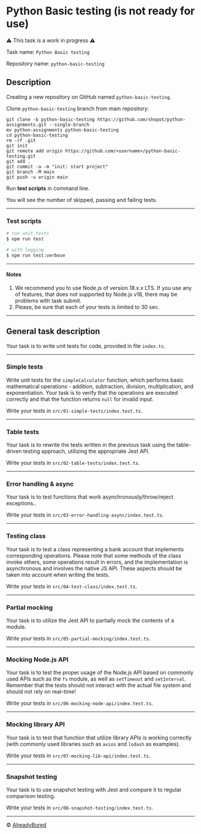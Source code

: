 # Python Basic testing (is not ready for use)

⚠️ This task is a work in progress ⚠️

Task name: `Python Basic testing`

Repository name: `python-basic-testing`

## Description

Creating a new repository on GitHub named `python-basic-testing`.

Clone `python-basic-testing` branch from main repository:

```shell
git clone -b python-basic-testing https://github.com/shopot/python-assignments.git --single-branch
mv python-assignments python-basic-testing
cd python-basic-testing
rm -rf .git
git init
git remote add origin https://github.com/<username>/python-basic-testing.git
git add .
git commit -a -m "init: start project"
git branch -M main
git push -u origin main
```

Run **test scripts** in command line.

You will see the number of skipped, passing and failing tests.

---

### Test scripts

```bash
# run unit tests
$ npm run test

# with logging
$ npm run test:verbose
```

---

#### Notes

1. We recommend you to use Node.js of version 18.x.x LTS. If you use any of features, that does not supported by Node.js v18, there may be problems with task submit.
2. Please, be sure that each of your tests is limited to 30 sec.

---

## General task description

Your task is to write unit tests for code, provided in file `index.ts`.

---

### **Simple tests**

Write unit tests for the `simpleCalculator` function, which performs basic mathematical operations - addition, subtraction, division, multiplication, and exponentiation. Your task is to verify that the operations are executed correctly and that the function returns `null` for invalid input.

Write your tests in `src/01-simple-tests/index.test.ts`.

---

### **Table tests**

Your task is to rewrite the tests written in the previous task using the table-driven testing approach, utilizing the appropriate Jest API.

Write your tests in `src/02-table-tests/index.test.ts`.

---

### **Error handling & async**

Your task is to test functions that work asynchronously/throw/reject exceptions..

Write your tests in `src/03-error-handling-async/index.test.ts`.

---

### **Testing class**

Your task is to test a class representing a bank account that implements corresponding operations. Please note that some methods of the class invoke others, some operations result in errors, and the implementation is asynchronous and involves the native JS API. These aspects should be taken into account when writing the tests.

Write your tests in `src/04-test-class/index.test.ts`.

---

### **Partial mocking**

Your task is to utilize the Jest API to partially mock the contents of a module.

Write your tests in `src/05-partial-mocking/index.test.ts`.

---

### **Mocking Node.js API**

Your task is to test the proper usage of the Node.js API based on commonly used APIs such as the `fs` module, as well as `setTimeout` and `setInterval`. Remember that the tests should not interact with the actual file system and should not rely on real-time!

Write your tests in `src/06-mocking-node-api/index.test.ts`.

---

### **Mocking library API**

Your task is to test that function that utilize library APIs is working correctly (with commonly used libraries such as `axios` and `lodash` as examples).

Write your tests in `src/07-mocking-lib-api/index.test.ts`.

---

### **Snapshot testing**

Your task is to use snapshot testing with Jest and compare it to regular comparison testing.

Write your tests in `src/08-snapshot-testing/index.test.ts`.

---

© [AlreadyBored](https://github.com/AlreadyBored)
